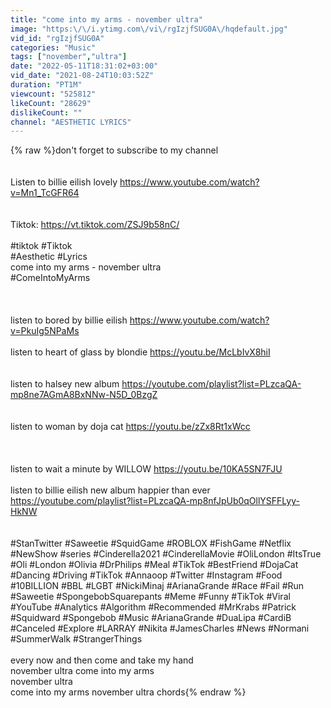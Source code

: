 ```yaml
---
title: "come into my arms - november ultra"
image: "https:\/\/i.ytimg.com\/vi\/rgIzjfSUG0A\/hqdefault.jpg"
vid_id: "rgIzjfSUG0A"
categories: "Music"
tags: ["november","ultra"]
date: "2022-05-11T18:31:02+03:00"
vid_date: "2021-08-24T10:03:52Z"
duration: "PT1M"
viewcount: "525812"
likeCount: "28629"
dislikeCount: ""
channel: "AESTHETIC LYRICS"
---
```

{% raw %}don't forget to subscribe to my channel <br /><br /><br />Listen to billie eilish lovely <a rel="nofollow" target="blank" href="https://www.youtube.com/watch?v=Mn1_TcGFR64">https://www.youtube.com/watch?v=Mn1_TcGFR64</a><br /><br /><br />Tiktok: <a rel="nofollow" target="blank" href="https://vt.tiktok.com/ZSJ9b58nC/">https://vt.tiktok.com/ZSJ9b58nC/</a><br /><br />#tiktok #Tiktok<br />#Aesthetic #Lyrics<br />come into my arms - november ultra <br />#ComeIntoMyArms<br /><br /><br /><br />listen to bored by billie eilish <a rel="nofollow" target="blank" href="https://www.youtube.com/watch?v=PkuIg5NPaMs">https://www.youtube.com/watch?v=PkuIg5NPaMs</a><br /><br />listen to heart of glass by blondie <a rel="nofollow" target="blank" href="https://youtu.be/McLbIvX8hiI">https://youtu.be/McLbIvX8hiI</a><br /><br /><br />listen to halsey new album <a rel="nofollow" target="blank" href="https://youtube.com/playlist?list=PLzcaQA-mp8ne7AGmA8BxNNw-N5D_0BzgZ">https://youtube.com/playlist?list=PLzcaQA-mp8ne7AGmA8BxNNw-N5D_0BzgZ</a><br /><br /><br />listen to woman by doja cat <a rel="nofollow" target="blank" href="https://youtu.be/zZx8Rt1xWcc">https://youtu.be/zZx8Rt1xWcc</a><br /><br /><br /><br />listen to wait a minute by WILLOW <a rel="nofollow" target="blank" href="https://youtu.be/10KA5SN7FJU">https://youtu.be/10KA5SN7FJU</a><br /> <br />listen to billie eilish new album happier than ever <a rel="nofollow" target="blank" href="https://youtube.com/playlist?list=PLzcaQA-mp8nfJpUb0qOllYSFFLyy-HkNW">https://youtube.com/playlist?list=PLzcaQA-mp8nfJpUb0qOllYSFFLyy-HkNW</a><br /><br /><br />#StanTwitter #Saweetie #SquidGame #ROBLOX #FishGame #Netflix #NewShow #series #Cinderella2021 #CinderellaMovie #OliLondon #ItsTrue #Oli #London #Olivia #DrPhilips #Meal #TikTok #BestFriend #DojaCat  #Dancing #Driving #TikTok #Annaoop #Twitter #Instagram #Food #10BILLION #BBL #LGBT #NickiMinaj #ArianaGrande #Race #Fail #Run #Saweetie #SpongebobSquarepants #Meme #Funny #TikTok #Viral #YouTube #Analytics #Algorithm #Recommended #MrKrabs #Patrick #Squidward #Spongebob #Music #ArianaGrande #DuaLipa #CardiB #Canceled #Explore #LARRAY #Nikita #JamesCharles #News #Normani #SummerWalk #StrangerThings<br /><br /> every now and then come and take my hand <br /> november ultra come into my arms <br /> november ultra <br /> come into my arms november ultra chords{% endraw %}
